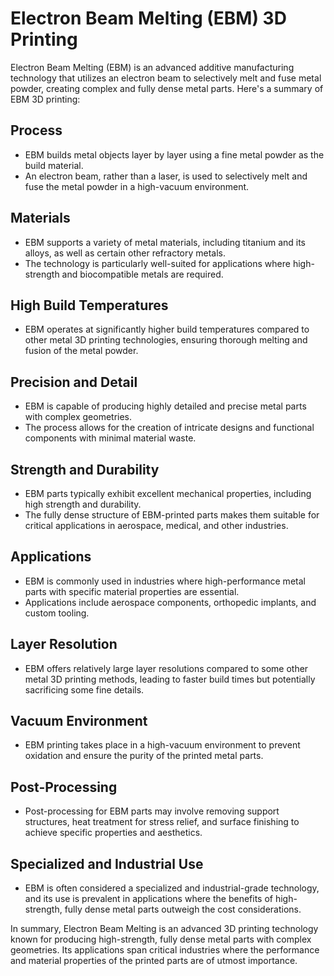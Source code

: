 # Electron Beam Melting (EBM) 3D Printing

Electron Beam Melting (EBM) is an advanced additive manufacturing technology that utilizes an electron beam to selectively melt and fuse metal powder, creating complex and fully dense metal parts. Here's a summary of EBM 3D printing:

## Process

- EBM builds metal objects layer by layer using a fine metal powder as the build material.
- An electron beam, rather than a laser, is used to selectively melt and fuse the metal powder in a high-vacuum environment.

## Materials

- EBM supports a variety of metal materials, including titanium and its alloys, as well as certain other refractory metals.
- The technology is particularly well-suited for applications where high-strength and biocompatible metals are required.

## High Build Temperatures

- EBM operates at significantly higher build temperatures compared to other metal 3D printing technologies, ensuring thorough melting and fusion of the metal powder.

## Precision and Detail

- EBM is capable of producing highly detailed and precise metal parts with complex geometries.
- The process allows for the creation of intricate designs and functional components with minimal material waste.

## Strength and Durability

- EBM parts typically exhibit excellent mechanical properties, including high strength and durability.
- The fully dense structure of EBM-printed parts makes them suitable for critical applications in aerospace, medical, and other industries.

## Applications

- EBM is commonly used in industries where high-performance metal parts with specific material properties are essential.
- Applications include aerospace components, orthopedic implants, and custom tooling.

## Layer Resolution

- EBM offers relatively large layer resolutions compared to some other metal 3D printing methods, leading to faster build times but potentially sacrificing some fine details.

## Vacuum Environment

- EBM printing takes place in a high-vacuum environment to prevent oxidation and ensure the purity of the printed metal parts.

## Post-Processing

- Post-processing for EBM parts may involve removing support structures, heat treatment for stress relief, and surface finishing to achieve specific properties and aesthetics.

## Specialized and Industrial Use

- EBM is often considered a specialized and industrial-grade technology, and its use is prevalent in applications where the benefits of high-strength, fully dense metal parts outweigh the cost considerations.

In summary, Electron Beam Melting is an advanced 3D printing technology known for producing high-strength, fully dense metal parts with complex geometries. Its applications span critical industries where the performance and material properties of the printed parts are of utmost importance.
